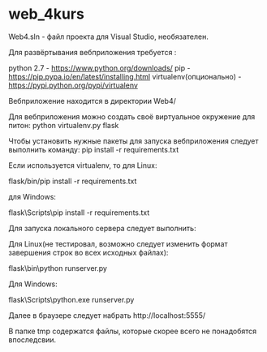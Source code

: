 web_4kurs
=========
Web4.sln - файл проекта для Visual Studio, необязателен.

Для развёртывания вебприложения требуется :

python 2.7 - https://www.python.org/downloads/
pip - https://pip.pypa.io/en/latest/installing.html
virtualenv(опционально) - https://pypi.python.org/pypi/virtualenv

Вебприложение находится в директории Web4/

Для вебприложения можно создать своё виртуальное окружение для питон:
python virtualenv.py flask

Чтобы установить нужные пакеты для запуска вебприложения следует выполнить команду:
pip install -r requirements.txt

Если используется virtualenv, то для Linux:


flask/bin/pip install -r requirements.txt

для Windows:

flask\Scripts\pip install -r requirements.txt

Для запуска локального сервера следует выполнить:

Для Linux(не тестировал, возможно следует изменить формат завершения строк во всех исходных файлах):

flask\bin\python runserver.py

Для Windows:

flask\Scripts\python.exe runserver.py

Далее в браузере следует набрать http://localhost:5555/

В папке tmp содержатся файлы, которые скорее всего не понадобятся впоследсвии.
